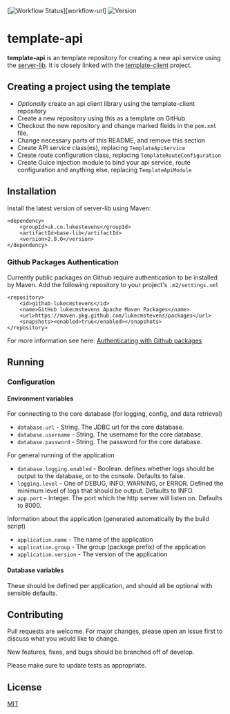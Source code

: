 [![Workflow Status][workflow-badge]][workflow-url]
![Version][version-badge] 

# template-api
**template-api** is an template repository for creating a new api service using the [server-lib][server-lib-repo].
It is closely linked with the [template-client][template-client-repo] project.

## Creating a project using the template
 - _Optionally_ create an api client library using the template-client repository
 - Create a new repository using this as a template on GitHub
 - Checkout the new repository and change marked fields in the `pom.xml` file.
 - Change necessary parts of this README, and remove this section
 - Create API service class(es), replacing `TemplateApiService`
 - Create route configuration class, replacing `TemplateRouteConfiguration`
 - Create Guice injection module to bind your api service, route configuration and anything else, replacing `TemplateApiModule`

## Installation

Install the latest version of server-lib using Maven:

```	
<dependency>
	<groupId>uk.co.lukestevens</groupId>
	<artifactId>base-lib</artifactId>
	<version>2.0.0</version>
</dependency>
```

### Github Packages Authentication
Currently public packages on Github require authentication to be installed by Maven. Add the following repository to your project's `.m2/settings.xml`

```
<repository>
	<id>github-lukecmstevens</id>
	<name>GitHub lukecmstevens Apache Maven Packages</name>
	<url>https://maven.pkg.github.com/lukecmstevens/packages</url>
	<snapshots><enabled>true</enabled></snapshots>
</repository>
```

For more information see here: [Authenticating with Github packages][gh-package-auth]

## Running

### Configuration
#### Environment variables
For connecting to the core database (for logging, config, and data retrieval)
 - `database.url` - String. The JDBC url for the core database.
 - `database.username` - String. The username for the core database.
 - `database.password` - String. The password for the core database.

For general running of the application
 - `database.logging.enabled` - Boolean. defines whether logs should be output to the database, or to the console. Defaults to false.
 - `logging.level` - One of DEBUG, INFO, WARNING, or ERROR. Defined the minimum level of logs that should be output. Defaults to INFO.
 - `app.port` - Integer. The port which the http server will listen on. Defaults to 8000.
 
Information about the application (generated automatically by the build script)
 - `application.name` - The name of the application
 - `application.group` - The group (package prefix) of the application
 - `application.version` - The version of the application
 
#### Database variables
These should be defined per application, and should all be optional with sensible defaults.


## Contributing
Pull requests are welcome. For major changes, please open an issue first to discuss what you would like to change.

New features, fixes, and bugs should be branched off of develop.

Please make sure to update tests as appropriate.

## License
[MIT][mit-license]

[gh-package-auth]: https://docs.github.com/en/free-pro-team@latest/packages/guides/configuring-apache-maven-for-use-with-github-packages#authenticating-to-github-packages
[workflow-badge]: https://github.com/lukecmstevens/template-api/workflows/Test/badge.svg?branch=develop
[version-badge]: https://img.shields.io/badge/version-1.0.0-red
[mit-license]: https://choosealicense.com/licenses/mit/
[server-lib-repo]: https://github.com/lukecmstevens/server-lib
[template-client-repo]: https://github.com/lukecmstevens/template-client
[gson-repo]: https://github.com/google/gson
[okhttp-repo]: https://github.com/square/okhttp
